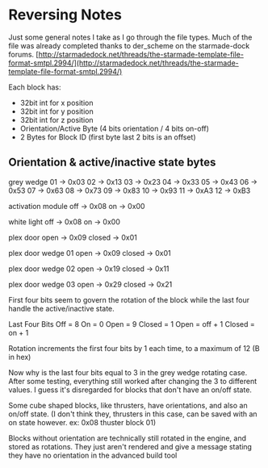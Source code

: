 # Reversing Notes

Just some general notes I take as I go through the file types. Much of the file was already completed thanks to der_scheme on the starmade-dock forums.
[http://starmadedock.net/threads/the-starmade-template-file-format-smtpl.2994/](http://starmadedock.net/threads/the-starmade-template-file-format-smtpl.2994/)

Each block has:
 - 32bit int for x position
 - 32bit int for y position
 - 32bit int for z position
 - Orientation/Active Byte (4 bits orientation / 4 bits on-off)
 - 2 Bytes for Block ID (first byte last 2 bits is an offset)

## Orientation & active/inactive state bytes


grey wedge 01 -> 0x03
           02 -> 0x13
           03 -> 0x23
           04 -> 0x33
           05 -> 0x43
           06 -> 0x53
           07 -> 0x63
           08 -> 0x73
           09 -> 0x83
           10 -> 0x93
           11 -> 0xA3
           12 -> 0xB3

activation module off -> 0x08
                   on -> 0x00

white light off -> 0x08
             on -> 0x00

plex door open -> 0x09
        closed -> 0x01

plex door wedge 01 open -> 0x09
                 closed -> 0x01

plex door wedge 02 open -> 0x19
                 closed -> 0x11

plex door wedge 03 open -> 0x29
                 closed -> 0x21


First four bits seem to govern the rotation of the block while the last four
handle the active/inactive state.

Last Four Bits
Off = 8
On = 0
Open = 9
Closed = 1
Open = off + 1
Closed = on + 1

Rotation increments the first four bits by 1 each time, to a maximum of
12 (B in hex)

Now why is the last four bits equal to 3 in the grey wedge rotating case.
After some testing, everything still worked after changing the 3 to
different values. I guess it's disregarded for blocks that don't have an
on/off state.

Some cube shaped blocks, like thrusters, have orientations, and also an on/off state. (I don't think they, thrusters in this case, can be saved with an on state however. ex: 0x08 thuster block 01)

Blocks without orientation are technically still rotated in the engine, and stored as rotations. They just aren't rendered and give a message stating they have no orientation in the advanced build tool
